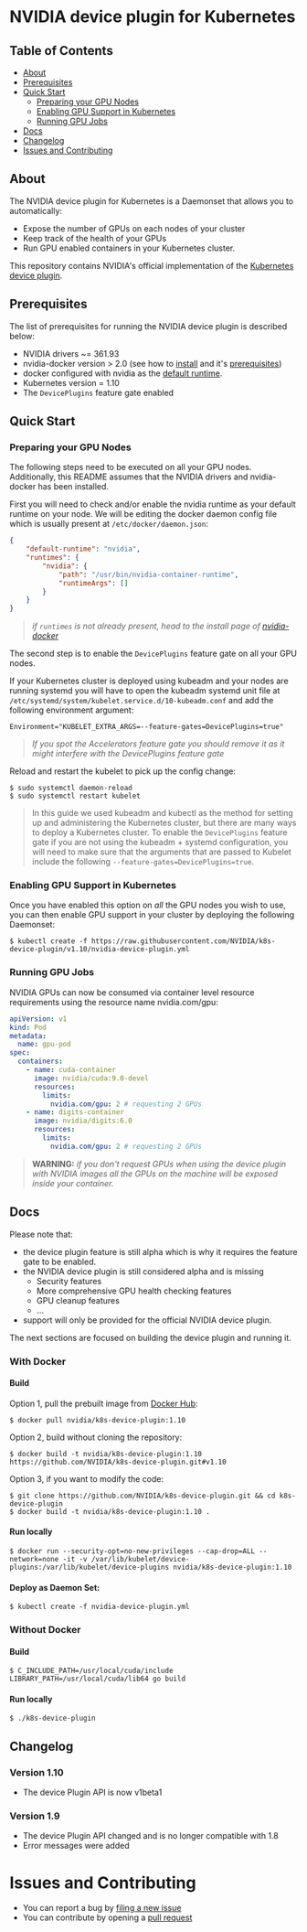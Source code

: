 # NVIDIA device plugin for Kubernetes

## Table of Contents

- [About](#about)
- [Prerequisites](#prerequisites)
- [Quick Start](#quick-start)
  - [Preparing your GPU Nodes](#preparing-your-gpu-nodes)
  - [Enabling GPU Support in Kubernetes](#enabling-gpu-support-in-kubernetes)
  - [Running GPU Jobs](#running-gpu-jobs)
- [Docs](#docs)
- [Changelog](#changelog)
- [Issues and Contributing](#issues-and-contributing)


## About

The NVIDIA device plugin for Kubernetes is a Daemonset that allows you to automatically:
- Expose the number of GPUs on each nodes of your cluster
- Keep track of the health of your GPUs
- Run GPU enabled containers in your Kubernetes cluster.

This repository contains NVIDIA's official implementation of the [Kubernetes device plugin](https://github.com/kubernetes/community/blob/master/contributors/design-proposals/resource-management/device-plugin.md).

## Prerequisites

The list of prerequisites for running the NVIDIA device plugin is described below:
* NVIDIA drivers ~= 361.93
* nvidia-docker version > 2.0 (see how to [install](https://github.com/NVIDIA/nvidia-docker) and it's [prerequisites](https://github.com/nvidia/nvidia-docker/wiki/Installation-\(version-2.0\)#prerequisites))
* docker configured with nvidia as the [default runtime](https://github.com/NVIDIA/nvidia-docker/wiki/Advanced-topics#default-runtime).
* Kubernetes version = 1.10
* The `DevicePlugins` feature gate enabled

## Quick Start

### Preparing your GPU Nodes

The following steps need to be executed on all your GPU nodes.
Additionally, this README assumes that the NVIDIA drivers and nvidia-docker has been installed.

First you will need to check and/or enable the nvidia runtime as your default runtime on your node.
We will be editing the docker daemon config file which is usually present at `/etc/docker/daemon.json`:
```json
{
    "default-runtime": "nvidia",
    "runtimes": {
        "nvidia": {
            "path": "/usr/bin/nvidia-container-runtime",
            "runtimeArgs": []
        }
    }
}
```
> *if `runtimes` is not already present, head to the install page of [nvidia-docker](https://github.com/NVIDIA/nvidia-docker)*

The second step is to enable the `DevicePlugins` feature gate on all your GPU nodes.

If your Kubernetes cluster is deployed using kubeadm and your nodes are running systemd you will have to open the kubeadm
systemd unit file at `/etc/systemd/system/kubelet.service.d/10-kubeadm.conf` and add the following environment argument:
```
Environment="KUBELET_EXTRA_ARGS=--feature-gates=DevicePlugins=true"
```

> *If you spot the Accelerators feature gate you should remove it as it might interfere with the DevicePlugins feature gate*

Reload and restart the kubelet to pick up the config change:
```shell
$ sudo systemctl daemon-reload
$ sudo systemctl restart kubelet
```

> In this guide we used kubeadm and kubectl as the method for setting up and administering the Kubernetes cluster,
> but there are many ways to deploy a Kubernetes cluster.
> To enable the `DevicePlugins` feature gate if you are not using the kubeadm + systemd configuration, you will need
> to make sure that the arguments that are passed to Kubelet include the following `--feature-gates=DevicePlugins=true`.

### Enabling GPU Support in Kubernetes

Once you have enabled this option on *all* the GPU nodes you wish to use,
you can then enable GPU support in your cluster by deploying the following Daemonset:

```shell
$ kubectl create -f https://raw.githubusercontent.com/NVIDIA/k8s-device-plugin/v1.10/nvidia-device-plugin.yml
```

### Running GPU Jobs

NVIDIA GPUs can now be consumed via container level resource requirements using the resource name nvidia.com/gpu:
```yaml
apiVersion: v1
kind: Pod
metadata:
  name: gpu-pod
spec:
  containers:
    - name: cuda-container
      image: nvidia/cuda:9.0-devel
      resources:
        limits:
          nvidia.com/gpu: 2 # requesting 2 GPUs
    - name: digits-container
      image: nvidia/digits:6.0
      resources:
        limits:
          nvidia.com/gpu: 2 # requesting 2 GPUs
```

> **WARNING:** *if you don't request GPUs when using the device plugin with NVIDIA images all
> the GPUs on the machine will be exposed inside your container.*

## Docs

Please note that:
- the device plugin feature is still alpha which is why it requires the feature gate to be enabled.
- the NVIDIA device plugin is still considered alpha and is missing
    - Security features
    - More comprehensive GPU health checking features
    - GPU cleanup features
    - ...
- support will only be provided for the official NVIDIA device plugin.

The next sections are focused on building the device plugin and running it.

### With Docker

#### Build
Option 1, pull the prebuilt image from [Docker Hub](https://hub.docker.com/r/nvidia/k8s-device-plugin):
```shell
$ docker pull nvidia/k8s-device-plugin:1.10
```

Option 2, build without cloning the repository:
```shell
$ docker build -t nvidia/k8s-device-plugin:1.10 https://github.com/NVIDIA/k8s-device-plugin.git#v1.10
```

Option 3, if you want to modify the code:
```shell
$ git clone https://github.com/NVIDIA/k8s-device-plugin.git && cd k8s-device-plugin
$ docker build -t nvidia/k8s-device-plugin:1.10 .
```

#### Run locally
```shell
$ docker run --security-opt=no-new-privileges --cap-drop=ALL --network=none -it -v /var/lib/kubelet/device-plugins:/var/lib/kubelet/device-plugins nvidia/k8s-device-plugin:1.10
```

#### Deploy as Daemon Set:
```shell
$ kubectl create -f nvidia-device-plugin.yml
```

### Without Docker

#### Build
```shell
$ C_INCLUDE_PATH=/usr/local/cuda/include LIBRARY_PATH=/usr/local/cuda/lib64 go build
```

#### Run locally
```shell
$ ./k8s-device-plugin
```

## Changelog

### Version 1.10

- The device Plugin API is now v1beta1

### Version 1.9

- The device Plugin API changed and is no longer compatible with 1.8
- Error messages were added

# Issues and Contributing

* You can report a bug by [filing a new issue](https://github.com/NVIDIA/k8s-device-plugin/issues/new)
* You can contribute by opening a [pull request](https://help.github.com/articles/using-pull-requests/)
